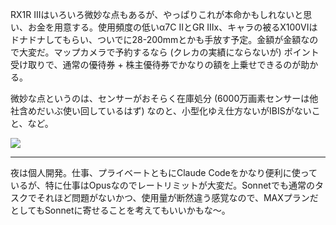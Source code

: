 RX1R IIIはいろいろ微妙な点もあるが、やっぱりこれが本命かもしれないと思い、お金を用意する。使用頻度の低いα7C IIとGR IIIx、キャラの被るX100VIはドナドナしてもらい、ついでに28-200mmとかも手放す予定。金額が金額なので大変だ。マップカメラで予約するなら (クレカの実績にならないが) ポイント受け取りで、通常の優待券 + 株主優待券でかなりの額を上乗せできるのが助かる。

微妙な点というのは、センサーがおそらく在庫処分 (6000万画素センサーは他社含めだいぶ使い回しているはず) なのと、小型化ゆえ仕方ないがIBISがないこと、など。

![](https://photos.apkas.net/medium/202507/20250716-3X000566.webp)

---

夜は個人開発。仕事、プライベートともにClaude Codeをかなり便利に使っているが、特に仕事はOpusなのでレートリミットが大変だ。Sonnetでも通常のタスクでそれほど問題がないかつ、使用量が断然違う感覚なので、MAXプランだとしてもSonnetに寄せることを考えてもいいかもな〜。
